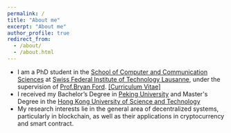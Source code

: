 ```yaml
---
permalink: /
title: "About me"
excerpt: "About me"
author_profile: true
redirect_from: 
  - /about/
  - /about.html
---
```


* I am a PhD student in the [School of Computer and Communication Sciences](https://www.epfl.ch/schools/ic/) at [Swiss Federal Institute of Technology Lausanne](https://www.epfl.ch/en/), under the supervision of [Prof.Bryan Ford](https://bford.info).  [[Curriculum Vitae]](http://haoqian.info/files/Haoqian_CV.pdf)
* I received my Bachelor’s Degree in [Peking University](https://www.pku.edu.cn) and Master's Degree in the [Hong Kong University of Science and Technology](https://www.ust.hk/home)
* My research interests lie in the general area of decentralized systems, particularly in blockchain, as well as their applications in cryptocurrency and smart contract.
